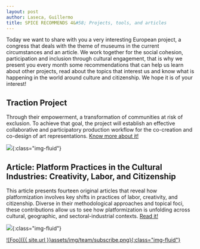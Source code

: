 ```yaml
---
layout: post
author: Laseca, Guillermo
title: SPICE RECOMMENDS 4&#58; Projects, tools, and articles
---
```



Today we want to share with you a very interesting European project, a congress that deals with the theme of museums in the current circumstances and an article. 
We work together for the social cohesion, participation and inclusion through cultural engagement, that is why we present you every month some recommendations that can help us learn about other projects, read about the topics that interest us and know what is happening in the world around culture and citizenship. 
We hope it is of your interest!


<h2>Traction Project</h2>

Through their empowerment, a transformation of communities at risk of exclusion. To achieve that goal, the project will establish an effective collaborative and participatory production workflow for the co-creation and co-design of art representations. [Know more about it!](https://www.traction-project.eu/)

![](https://mcusercontent.com/de3e97ef13b5f1208d0972acb/images/f6753b22-95c6-4b33-a827-ed31d2f1264f.png){:class="img-fluid"}

<h2>Article: Platform Practices in the Cultural Industries: Creativity, Labor, and Citizenship</h2>

This article presents fourteen original articles that reveal how platformization involves key shifts in practices of labor, creativity, and citizenship. Diverse in their methodological approaches and topical foci, these contributions allow us to see how platformization is unfolding across cultural, geographic, and sectoral-industrial contexts. [Read it!](https://journals.sagepub.com/doi/full/10.1177/2056305119879672) 

![](https://mcusercontent.com/de3e97ef13b5f1208d0972acb/images/324fddfc-7c5e-4346-b078-efaf90ab5588.jpg){:class="img-fluid"}

<a href="https://mailchi.mp/527074f97a05/newsspice" rel="SUBSCRIBE TO SPICE BY CLICKING NEWSLETTER HERE!">![Foo]({{ site.url }}assets/img/team/subscribe.png){:class="img-fluid"}</a>